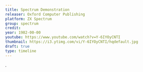 ```yaml
---
title: Spectrum Demonstration
releaser: Oxford Computer Publishing
platform: ZX Spectrum
group: spectrum
credit:
year: 1982-00-00
youtube: https://www.youtube.com/watch?v=Y-6IYOyCNTI
thumbnail: https://i3.ytimg.com/vi/Y-6IYOyCNTI/hqdefault.jpg
draft: true
type: timeline
---
```


.

